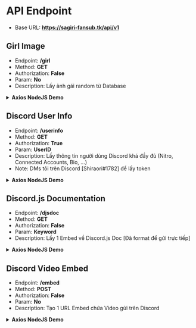 # API Endpoint
- Base URL: <strong>https://sagiri-fansub.tk/api/v1</strong>
## Girl Image
- Endpoint: <strong>/girl</strong>
- Method: <strong>GET</strong>
- Authorization: <strong>False</strong>
- Param: <strong>No</strong>
- Description: Lấy ảnh gái random từ Database
<details>
<summary><strong>Axios NodeJS Demo</strong></summary>

Code:
```js
const axios = require('axios');
const res = axios
	.get('https://sagiri-fansub.tk/api/v1/girl')
	.then((res) => console.log(res.data))
	.catch((e) => console.log(e));
```
Response
```js
{
  msg: 'API by Shiraori#1782',
  code: 200,
  data: {
    authorName: 'test-v2',
    authorId: '895296229821542451',
    messageId: '915913485785915402',
    messageUrl: 'https://discord.com/channels/820557032016969748/915903029276971008/915913485785915402',
    proxyUrl: 'https://media.discordapp.net/attachments/915903029276971008/915913485580386314/201.jpg'
  }
}
```
  
<strong>Image Demo</strong>
  
<img src='https://media.discordapp.net/attachments/915903029276971008/915913485580386314/201.jpg'>
</details>

## Discord User Info
- Endpoint: <strong>/userinfo</strong>
- Method: <strong>GET</strong>
- Authorization: <strong>True</strong>
- Param: <strong>UserID</strong>
- Description: Lấy thông tin người dùng Discord khá đầy đủ (Nitro, Connected Accounts, Bio, ...)
- Note: DMs tôi trên Discord [Shiraori#1782] để lấy token
<details>
<summary><strong>Axios NodeJS Demo</strong></summary>

Code:
```js
const axios = require('axios');
axios
    .get(
        'https://sagiri-fansub.tk/api/v1/userinfo/721746046543331449', {
            headers: {
                Authorization: 'Token',
            },
    })
	.then((res) => console.log(res.data))
	.catch((e) => console.log(e));
```
Response
```js
{
  msg: 'Success',
  code: 200,
  data: {
    id: '721746046543331449',
    bot: false,
    system: false,
    flags: [ 'HOUSE_BALANCE' ],
    username: 'Shiraori',
    discriminator: '1782',
    avatar: 'f9ba7fb35b223e5f1a12eb910faa40c2',
    banner: null,
    accentColor: null,
    bio: '**Owner bot Sagiri#3948**\n' +
      '<a:counting:857071204330635265><t:1653757200:R> 🎂\n' +
      '<:bot:943941834365890690> https://sagiri-fansub.tk\n' +
      '<a:kanna_hamom:912296822939193374>`aiko.dev@mail.nezukobot.vn`',
    connected_accounts: [ [Object], [Object], [Object] ],
    premium_since: 1623357181151,
    premium_guild_since: null,
    createdTimestamp: 1592148066889,
    defaultAvatarURL: 'https://cdn.discordapp.com/embed/avatars/2.png',
    hexAccentColor: null,
    tag: 'Shiraori#1782',
    avatarURL: 'https://cdn.discordapp.com/avatars/721746046543331449/f9ba7fb35b223e5f1a12eb910faa40c2.webp',
    displayAvatarURL: 'https://cdn.discordapp.com/avatars/721746046543331449/f9ba7fb35b223e5f1a12eb910faa40c2.webp',
    bannerURL: null
  },
  metadata: true
}
```
</details>

## Discord.js Documentation
- Endpoint: <strong>/djsdoc</strong>
- Method: <strong>GET</strong>
- Authorization: <strong>False</strong>
- Param: <strong>Keyword</strong>
- Description: Lấy 1 Embed về Discord.js Doc [Đã format để gửi trực tiếp]
<details>
<summary><strong>Axios NodeJS Demo</strong></summary>

Code:
```js
const axios = require('axios');
axios
    .get('https://sagiri-fansub.tk/api/v1/djsdoc/error')
	.then((res) => console.log(res.data))
	.catch((e) => console.log(e));
```
Response
```js
{
  msg: 'Lấy data thành công',
  code: 200,
  data: {
    title: 'Search results:',
    type: 'rich',
    description: ':regional_indicator_e: **[Client#error](https://discord.js.org/#/docs/discord.js/stable/class/Client?scrollTo=e-error)**\n' +
      ':regional_indicator_t: **[APIError](https://discord.js.org/#/docs/discord.js/stable/typedef/APIError)**\n' +
      ':regional_indicator_c: **[HTTPError](https://discord.js.org/#/docs/discord.js/stable/class/HTTPError)**\n' +
      ':regional_indicator_t: **[HTTPErrorData](https://discord.js.org/#/docs/discord.js/stable/typedef/HTTPErrorData)**\n' +
      ':regional_indicator_t: **[MakeErrorOptions](https://discord.js.org/#/docs/discord.js/stable/typedef/MakeErrorOptions)**\n' +
      ':regional_indicator_m: **[WebSocketShard#onError()](https://discord.js.org/#/docs/discord.js/stable/class/WebSocketShard?scrollTo=onError)**\n' +
      ':regional_indicator_m: **[Util.makeError()](https://discord.js.org/#/docs/discord.js/stable/class/Util?scrollTo=s-makeError)**\n' +
      ':regional_indicator_e: **[Client#shardError](https://discord.js.org/#/docs/discord.js/stable/class/Client?scrollTo=e-shardError)**\n' +
      ':regional_indicator_m: **[DiscordAPIError.flattenErrors()](https://discord.js.org/#/docs/discord.js/stable/class/DiscordAPIError?scrollTo=s-flattenErrors)**\n' +
      ':regional_indicator_c: **[RateLimitError](https://discord.js.org/#/docs/discord.js/stable/class/RateLimitError)**',
    url: null,
    timestamp: '2022-03-20T18:21:20.702Z',
    color: 2266867,
    fields: [],
    thumbnail: null,
    image: null,
    author: {
      name: 'Discord.js Docs',
      url: 'https://discord.js.org/#/docs/discord.js/stable/general/welcome',
      icon_url: 'https://discord.js.org/favicon.ico'
    },
    footer: {
      text: 'API by Shiraori#1782',
      icon_url: 'https://cdn.discordapp.com/avatars/817229550684471297/9a1e752bcd271e333d09c6235713a9bf.webp'
    }
  }
}
```

<strong>Demo</strong>

<img src='https://cdn.discordapp.com/attachments/820557032016969751/955169519905701918/unknown.png'>
</details>

## Discord Video Embed
- Endpoint: <strong>/embed</strong>
- Method: <strong>POST</strong>
- Authorization: <strong>False</strong>
- Param: <strong>No</strong>
- Description: Tạo 1 URL Embed chứa Video gửi trên Discord
<details>
<summary><strong>Axios NodeJS Demo</strong></summary>

Code:
```js
// Youtube URL
const axios = require('axios');
axios
	.post('https://sagiri-fansub.tk/api/v1/embed', {
		provider: 'Created by Shiraori#1782', // Gần giống Author nhưng nhỏ hơn
		hexColor: '#00ff60', // Màu của Embed, sử dụng Hex
		url: 'https://sagiri-fansub.tk/', // URL ở Title 
		description: 'Mô tả cho embed. Thế thôi :))', // Mô tả cho embed nhưng sẽ bị ẩn do có Video
		title: 'Embed Video demo 🆘', // Embed.title
		thumbnail: undefined, // Embed.thumbnail | Thumbnail Video (Youtube Video không dùng Thumbnail tùy chỉnh)
		video: 'DKnPz7hI25A', // Youtube Video ID
		youtube: true, // True nếu là video Youtube
		redirect: 'https://www.youtube.com/watch?v=dQw4w9WgXcQ', // URL chuyển hướng [Tức là ấn vào link sẽ chuyển sang URL đó]
	})
	.then((res) => console.log(res.data))
	.catch((e) => console.log(e));
// Video URL
const axios = require('axios');
axios
	.post('https://sagiri-fansub.tk/api/v1/embed', {
		provider: 'Created by Shiraori#1782', // Gần giống Author nhưng nhỏ hơn
		hexColor: '#00ff60', // Màu của Embed, sử dụng Hex
		url: 'https://sagiri-fansub.tk/', // URL ở Title 
		description: 'Mô tả cho embed. Thế thôi :))', // Mô tả cho embed nhưng sẽ bị ẩn do có Video
		title: 'Embed Video demo 🆘', // Embed.title
		thumbnail: 'https://media.discordapp.net/attachments/820557032016969751/952602124942991400/17dc8587e135073e0.png', // Embed.thumbnail | Thumbnail Video
		video: 'https://cdn.discordapp.com/attachments/877060758092021801/955153180075913276/demo.mp4', // Video URL
		youtube: false, // True nếu là video Youtube
		redirect: 'https://www.youtube.com/watch?v=dQw4w9WgXcQ', // URL chuyển hướng [Tức là ấn vào link sẽ chuyển sang URL đó]
	})
	.then((res) => console.log(res.data))
	.catch((e) => console.log(e));
/**
 * Note: Cái nào không dùng thì bỏ đi hoặc đặt value là undefined
 * Nếu Video trên Discord phải dùng cdn.discordapp.com, không dùng proxyURL
 * Dùng tới khi bot bị reset nhé
*/
```
Response
```js
{
	msg: `URL của bạn được tạo thành công
Cách dùng: {baseURL}/api/v1/embed/1f2f3f4
Dùng tới khi bot bị reset nhé`,
	path: 'JfJ1kUG7',
	code: 200,
}
```
Using
```js
https://sagiri-fansub.tk/api/v1/embed/JfJ1kUG7
```
<strong>Demo</strong>
<details>
<summary>Video URL Thumbnail</summary>
<img src='https://cdn.discordapp.com/attachments/820557032016969751/955173877158383727/unknown.png'>
</details>
<details>
<summary>Video URL Playing</summary>
<img src='https://cdn.discordapp.com/attachments/820557032016969751/955174021236944926/unknown.png'>
</details>
<details>
<summary>Youtube Video Thumbnail</summary>
<img src='https://cdn.discordapp.com/attachments/820557032016969751/955175251053015070/unknown.png'>
</details>
<details>
<summary>Youtube Video Playing</summary>
<img src='https://cdn.discordapp.com/attachments/820557032016969751/955175375896461402/unknown.png'>
</details>
</details>

